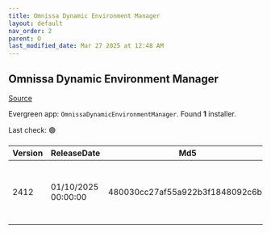 ```yaml
---
title: Omnissa Dynamic Environment Manager
layout: default
nav_order: 2
parent: O
last_modified_date: Mar 27 2025 at 12:48 AM
---
```


## Omnissa Dynamic Environment Manager

[Source](https://www.omnissa.com/products/dynamic-environment-manager/)

Evergreen app: `OmnissaDynamicEnvironmentManager`. Found **1** installer.

Last check: 🟢

| Version | ReleaseDate         | Md5                              | Sha256                                                           | Size     | Type | URI                                                                                                                                                                                                  |
| ------- | ------------------- | -------------------------------- | ---------------------------------------------------------------- | -------- | ---- | ---------------------------------------------------------------------------------------------------------------------------------------------------------------------------------------------------- |
| 2412    | 01/10/2025 00:00:00 | 480030cc27af55a922b3f1848092c6b7 | e8a02ae7de7d1545205fe473284cda2d46c189b0cf060e90d4f89fda4372f1be | 35.68 MB | zip  | [https://download2.omnissa.com/software/DEM-1014-ENTERPRISE/Omnissa-DEM-Enterprise-2412-10.14.zip](https://download2.omnissa.com/software/DEM-1014-ENTERPRISE/Omnissa-DEM-Enterprise-2412-10.14.zip) |
